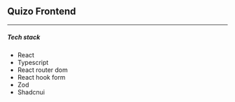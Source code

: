## Quizo Frontend

---

##### Tech stack

- React
- Typescript
- React router dom
- React hook form
- Zod
- Shadcnui
